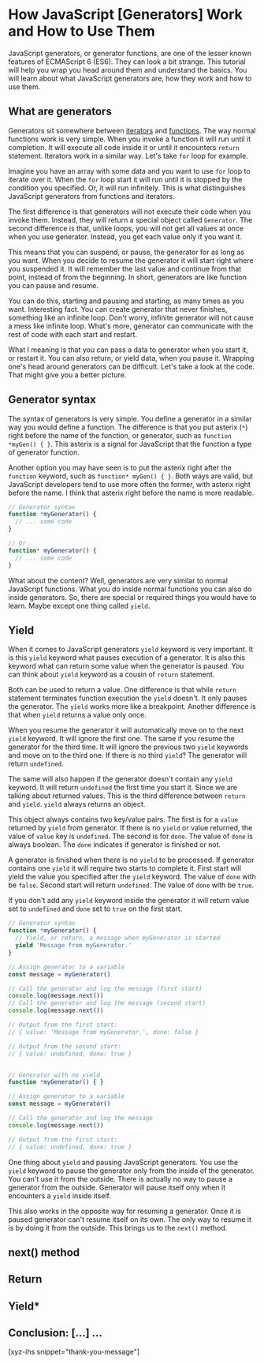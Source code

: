 # How JavaScript [Generators] Work and How to Use Them

JavaScript generators, or generator functions, are one of the lesser known features of ECMAScript 6 (ES6). They can look a bit strange. This tutorial will help you wrap you head around them and understand the basics. You will learn about what JavaScript generators are, how they work and how to use them.
<!--more-->
<!--
Table of Contents:
-->

## What are generators

Generators sit somewhere between [iterators] and [functions]. The way normal functions work is very simple. When you invoke a function it will run until it completion. It will execute all code inside it or until it encounters `return` statement. Iterators work in a similar way. Let's take `for` loop for example.

Imagine you have an array with some data and you want to use `for` loop to iterate over it. When the `for` loop start it will run until it is stopped by the condition you specified. Or, it will run infinitely. This is what distinguishes JavaScript generators from functions and iterators.

The first difference is that generators will not execute their code when you invoke them. Instead, they will return a special object called `Generator`. The second difference is that, unlike loops, you will not get all values at once when you use generator. Instead, you get each value only if you want it.

This means that you can suspend, or pause, the generator for as long as you want.  When you decide to resume the generator it will start right where you suspended it. It will remember the last value and continue from that point, instead of from the beginning. In short, generators are like function you can pause and resume.

You can do this, starting and pausing and starting, as many times as you want. Interesting fact. You can create generator that never finishes, something like an infinite loop. Don't worry, infinite generator will not cause a mess like infinite loop. What's more, generator can communicate with the rest of code with each start and restart.

What I meaning is that you can pass a data to generator when you start it, or restart it. You can also return, or yield data, when you pause it. Wrapping one's head around generators can be difficult. Let's take a look at the code. That might give you a better picture.

## Generator syntax

The syntax of generators is very simple. You define a generator in a similar way you would define a function. The difference is that you put asterix (`*`) right before the name of the function, or generator, such as `function *myGen() { }`. This asterix is a signal for JavaScript that the function a type of generator function.

Another option you may have seen is to put the asterix right after the `function` keyword, such as `function* myGen() { }`. Both ways are valid, but JavaScript developers tend to use more often the former, with asterix right before the name. I think that asterix right before the name is more readable.

```JavaScript
// Generator syntax
function *myGenerator() {
  // ... some code
}

// Or
function* myGenerator() {
  // ... some code
}
```

What about the content? Well, generators are very similar to normal JavaScript functions. What you do inside normal functions you can also do inside generators. So, there are special or required things you would have to learn. Maybe except one thing called `yield`.

## Yield

When it comes to JavaScript generators `yield` keyword is very important. It is this `yield` keyword what pauses execution of a generator. It is also this keyword what can return some value when the generator is paused. You can think about `yield` keyword as a cousin of `return` statement.

Both can be used to return a value. One difference is that while `return` statement terminates function execution the `yield` doesn't. It only pauses the generator. The `yield` works more like a breakpoint. Another difference is that when `yield` returns a value only once.

When you resume the generator it will automatically move on to the next `yield` keyword. It will ignore the first one. The same if you resume the generator for the third time. It will ignore the previous two `yield` keywords and move on to the third one. If there is no third `yield`? The generator will return `undefined`.

The same will also happen if the generator doesn't contain any `yield` keyword. It will return `undefined` the first time you start it. Since we are talking about returned values. This is the third difference between `return` and `yield`. `yield` always returns an object.

This object always contains two key/value pairs. The first is for a `value` returned by `yield` from generator. If there is no `yield` or value returned, the value of `value` key is `undefined`. The second is for `done`. The value of `done` is always boolean. The `done` indicates if generator is finished or not.

A generator is finished when there is no `yield` to be processed. If generator contains one `yield` it will require two starts to complete it. First start will yield the value you specified after the `yield` keyword. The value of `done` with be `false`. Second start will return `undefined`. The value of `done` with be `true`.

If you don't add any `yield` keyword inside the generator it will return value set to `undefined` and `done` set to `true` on the first start.

```JavaScript
// Generator syntax
function *myGenerator() {
  // Yield, or return, a message when myGenerator is started
  yield 'Message from myGenerator.'
}

// Assign generator to a variable
const message = myGenerator()

// Call the generator and log the message (first start)
console.log(message.next())
// Call the generator and log the message (second start)
console.log(message.next())

// Output from the first start:
// { value: 'Message from myGenerator.', done: false }

// Output from the second start:
// { value: undefined, done: true }


// Generator with no yield
function *myGenerator() { }

// Assign generator to a variable
const message = myGenerator()

// Call the generator and log the message
console.log(message.next())

// Output from the first start:
// { value: undefined, done: true }
```

One thing about `yield` and pausing JavaScript generators. You use the `yield` keyword to pause the generator only from the inside of the generator. You can't use it from the outside. There is actually no way to pause a generator from the outside. Generator will pause itself only when it encounters a `yield` inside itself.

This also works in the opposite way for resuming a generator. Once it is paused generator can't resume itself on its own. The only way to resume it is by doing it from the outside. This brings us to the `next()` method.

## next() method

## Return

## Yield*

## Conclusion: [...] ...

[xyz-ihs snippet="thank-you-message"]

<!-- ### Links -->
[iterators]: https://blog.alexdevero.com/javascript-loops/
[functions]: https://blog.alexdevero.com/javascript-functions-pt1/

<!--
### Meta:
-
-->

<!--
### Keywords:
- generators
- JavaScript generators
-->

<!--
### Resources:
-
-->
